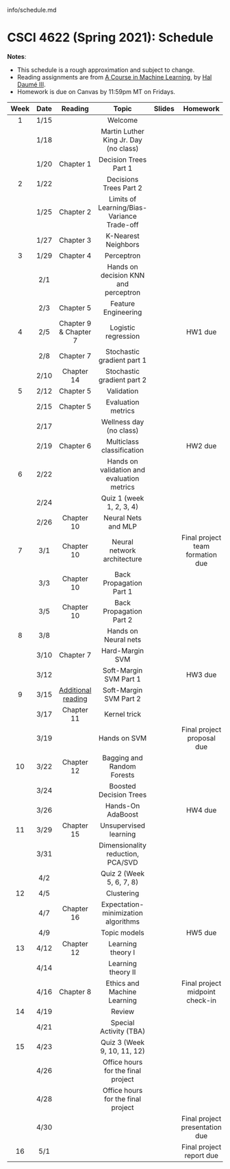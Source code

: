 info/schedule.md
# CSCI 4622 (Spring 2021): Schedule

**Notes**:

- This schedule is a rough approximation and subject to change.
- Reading assignments are from [A Course in Machine Learning](http://ciml.info/), by [Hal Daumé III](http://hal3.name/).
- Homework is due on Canvas by 11:59pm MT on Fridays.


| Week   | Date         | Reading      |                   Topic               	   | Slides      | Homework   | 
|:------:|:------------:| :-----------:| :----------------------------------------:|:-----------:|:----------:|
| 1 | 1/15 |  | Welcome  |  | |
| | 1/18 | | Martin Luther King Jr. Day (no class) || |
| | 1/20 | Chapter 1 | Decision Trees Part 1 || |
| 2| 1/22 | | Decisions Trees Part 2 |  | |
|  | 1/25 | Chapter 2  | Limits of Learning/Bias-Variance Trade-off  | | |
| | 1/27 | Chapter 3 | K-Nearest Neighbors  |  | |
| 3 | 1/29 | Chapter 4 | Perceptron |  | |
| | 2/1 |  | Hands on decision KNN and perceptron |  |  |
| | 2/3 | Chapter 5 | Feature Engineering |   | |
| 4 | 2/5 | Chapter 9 & Chapter 7 | Logistic regression|  | HW1 due |
| | 2/8 | Chapter 7 | Stochastic gradient part 1 |  |
| | 2/10 | Chapter 14  | Stochastic gradient part 2  |  | |
| 5 | 2/12 | Chapter 5 | Validation  | | |
| | 2/15 |Chapter 5 | Evaluation metrics  |  ||
| | 2/17 | | Wellness day (no class) |  | |
| | 2/19 |Chapter 6 |Multiclass classification|  | HW2 due   |
| 6 | 2/22 | |   Hands on validation and evaluation metrics |  | |
| | 2/24 |  | Quiz 1 (week 1, 2, 3, 4) |  | |
| | 2/26 | Chapter 10 | Neural Nets and MLP 	 |  |  |
| 7 | 3/1 |  Chapter 10 | Neural network architecture | | Final project team formation due|
| | 3/3 | Chapter 10 | Back Propagation Part 1 |  | |
| | 3/5 | Chapter 10 | Back Propagation Part 2 |   | |
| 8 | 3/8 | | Hands on Neural nets	 |  | |
| | 3/10 | Chapter 7  | Hard-Margin SVM | | |
| | 3/12 | | Soft-Margin SVM Part 1 |  |  HW3  due |
| 9 | 3/15 | [Additional reading](https://cs.stanford.edu/people/davidknowles/lagrangian_duality.pdf) | Soft-Margin SVM Part 2 |  | |
| | 3/17 | Chapter 11 | Kernel trick | | |
| | 3/19 |  | Hands on SVM | |  Final project proposal due |
| 10 | 3/22 | Chapter 12 | Bagging and Random Forests   |   | |
| | 3/24 | | Boosted Decision Trees	| | |
| | 3/26 | | Hands-On AdaBoost | | HW4 due |
| 11 | 3/29 | Chapter 15| Unsupervised learning | | |
| | 3/31 |  |  Dimensionality reduction, PCA/SVD  |    | |
| | 4/2 | | Quiz 2 (Week 5, 6, 7, 8)  | |  |
| 12 | 4/5 | |  Clustering | | |
| | 4/7 | Chapter 16 | Expectation-minimization algorithms |   | |
| | 4/9 | | Topic models |  | HW5 due|
| 13 | 4/12 | Chapter 12 | Learning theory I | | |
| | 4/14 | | Learning theory II | | |
| | 4/16 | Chapter 8 | Ethics and Machine Learning  |    | Final project midpoint check-in |
| 14 | 4/19 |  |  Review | | |
| | 4/21 | | Special Activity (TBA) | | |
| 15 | 4/23 |  |  Quiz 3 (Week 9, 10, 11, 12) | |
| | 4/26 | | Office hours for the final project |  | |
| | 4/28 | | Office hours for the final project | | |
| | 4/30 |  | | |  Final project presentation due|
| 16 | 5/1 |  | | |  Final project report due|


